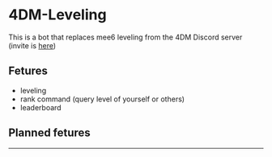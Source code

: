 # 4DM-Leveling

This is a bot that replaces mee6 leveling from the 4DM Discord server (invite is [here](https://discord.gg/PGH4jVWN))


## Fetures

- leveling
- rank command (query level of yourself or others)
- leaderboard

## Planned fetures
---

